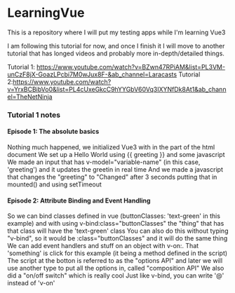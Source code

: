 # LearningVue
This is a repository where I will put my testing apps while I'm learning Vue3

I am following this tutorial for now, and once I finish it I will move to another tutorial
that has longed videos and probably more in-depth/detailed things.

Tutorial 1: https://www.youtube.com/watch?v=BZwn47RPiAM&list=PL3VM-unCzF8jX-GoazLPcbi7M0wJux8F-&ab_channel=Laracasts
Tutorial 2:https://www.youtube.com/watch?v=YrxBCBibVo0&list=PL4cUxeGkcC9hYYGbV60Vq3IXYNfDk8At1&ab_channel=TheNetNinja

### Tutorial 1 notes

#### Episode 1: The absolute basics
Nothing much happened, we initialized Vue3 with <script></script> in the <head> part of the html document
We set up a Hello World using {{ greeting }} and some javascript
We made an input that has v-model="variable-name" (in this case, 'greeting') and it updates the greetin in real time
And we made a javascript that changes the "greeting" to "Changed" after 3 seconds putting that in mounted() and using setTimeout

#### Episode 2: Attribute Binding and Event Handling
So we can bind classes defined in vue (buttonClasses: 'text-green' in this example) and with using v-bind:class="buttonClasses"
the "thing" that has that class will have the 'text-green' class
You can also do this without typing "v-bind", so it would be :class="buttonClasses" and it will do the same thing
We can add event handlers and stuff on an object with v-on:<something>. That 'something' is click for this example (it being a method defined in the script)
The script at the botton is referred to as the "options API" and later we will use another type to put all the options in, called "composition API"
We also did a "on/off switch" which is really cool
Just like v-bind, you can write '@' instead of 'v-on'